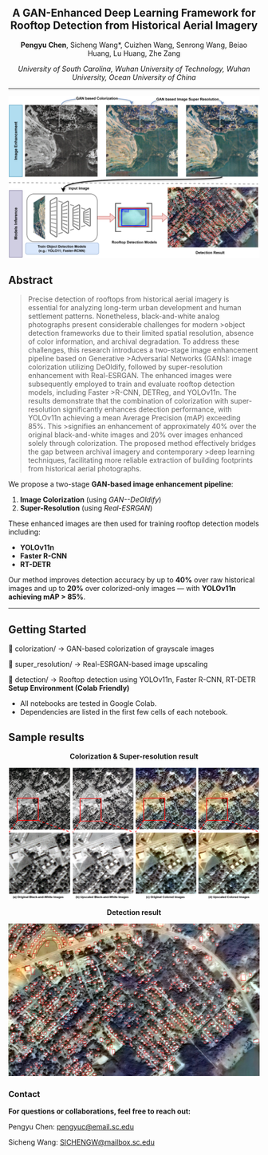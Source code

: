 <div align="center">

## A GAN-Enhanced Deep Learning Framework for Rooftop Detection from Historical Aerial Imagery

**Pengyu Chen**, Sicheng Wang*, Cuizhen Wang, Senrong Wang, Beiao Huang, Lu Huang, Zhe Zang  

*University of South Carolina, Wuhan University of Technology, Wuhan University, Ocean University of China*  

---

![](docs/framework.png)
</div>

## Abstract

>Precise detection of rooftops from historical aerial imagery is essential for analyzing long-term urban development and human settlement patterns. Nonetheless, black-and-white analog photographs present considerable challenges for modern >object detection frameworks due to their limited spatial resolution, absence of color information, and archival degradation. To address these challenges, this research introduces a two-stage image enhancement pipeline based on Generative >Adversarial Networks (GANs): image colorization utilizing DeOldify, followed by super-resolution enhancement with Real-ESRGAN. The enhanced images were subsequently employed to train and evaluate rooftop detection models, including Faster >R-CNN, DETReg, and YOLOv11n. The results demonstrate that the combination of colorization with super-resolution significantly enhances detection performance, with YOLOv11n achieving a mean Average Precision (mAP) exceeding 85\%. This >signifies an enhancement of approximately 40\% over the original black-and-white images and 20\% over images enhanced solely through colorization. The proposed method effectively bridges the gap between archival imagery and contemporary >deep learning techniques, facilitating more reliable extraction of building footprints from historical aerial photographs.

We propose a two-stage **GAN-based image enhancement pipeline**:
1. **Image Colorization** (using *GAN--DeOldify*)
2. **Super-Resolution** (using *Real-ESRGAN*)

These enhanced images are then used for training rooftop detection models including:
- **YOLOv11n**
- **Faster R-CNN**
- **RT-DETR**

Our method improves detection accuracy by up to **40%** over raw historical images and up to **20%** over colorized-only images — with **YOLOv11n achieving mAP > 85%**.

---


## Getting Started
📁 colorization/         → GAN-based colorization of grayscale images

📁 super_resolution/     → Real-ESRGAN-based image upscaling

📁 detection/            → Rooftop detection using YOLOv11n, Faster R-CNN, RT-DETR
**Setup Environment (Colab Friendly)**
- All notebooks are tested in Google Colab.
- Dependencies are listed in the first few cells of each notebook.

## Sample results


<div align="center">
  
**Colorization & Super-resolution result**
  
![](docs/upscaled_combined.png)
</div>

<div align="center">

  **Detection result**  
  
  <img src="docs/test_results.png" alt="Test Results" width="700"/>
</div>


### Contact
**For questions or collaborations, feel free to reach out:**

Pengyu Chen: pengyuc@email.sc.edu 

Sicheng Wang: SICHENGW@mailbox.sc.edu
